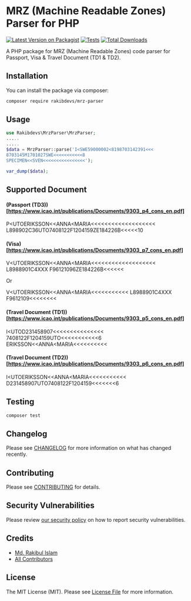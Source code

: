 
# MRZ (Machine Readable Zones) Parser for PHP

[![Latest Version on Packagist](https://img.shields.io/packagist/v/rakibdevs/mrz-parser.svg?style=flat-square)](https://packagist.org/packages/rakibdevs/mrz-parser)
[![Tests](https://github.com/rakibdevs/mrz-parser/actions/workflows/run-tests.yml/badge.svg?branch=main)](https://github.com/rakibdevs/mrz-parser/actions/workflows/run-tests.yml)
[![Total Downloads](https://img.shields.io/packagist/dt/rakibdevs/mrz-parser.svg?style=flat-square)](https://packagist.org/packages/rakibdevs/mrz-parser)

A PHP package for MRZ (Machine Readable Zones) code parser for Passport, Visa & Travel Document (TD1 & TD2).

## Installation

You can install the package via composer:

```bash
composer require rakibdevs/mrz-parser
```

## Usage

```php
use Rakibdevs\MrzParser\MrzParser;
.....
.....
$data = MrzParser::parse('I<SWE59000002<8198703142391<<<
8703145M1701027SWE<<<<<<<<<<<8
SPECIMEN<<SVEN<<<<<<<<<<<<<<<<');

var_dump($data);
```

## Supported Document
#### (Passport (TD3)) [https://www.icao.int/publications/Documents/9303_p4_cons_en.pdf]
P<UTOERIKSSON<<ANNA<MARIA<<<<<<<<<<<<<<<<<<<
L898902C36UTO7408122F1204159ZE184226B<<<<<10

#### (Visa) [https://www.icao.int/publications/Documents/9303_p7_cons_en.pdf]
V<UTOERIKSSON<<ANNA<MARIA<<<<<<<<<<<<<<<<<<<
L8988901C4XXX F96121096ZE184226B<<<<<<

Or

V<UTOERIKSSON<<ANNA<MARIA<<<<<<<<<<<
L8988901C4XXX F9612109<<<<<<<<

#### (Travel Document (TD1)) [https://www.icao.int/publications/Documents/9303_p5_cons_en.pdf]
I<UTOD231458907<<<<<<<<<<<<<<<
7408122F1204159UTO<<<<<<<<<<<6
ERIKSSON<<ANNA<MARIA<<<<<<<<<<

#### (Travel Document (TD2)) [https://www.icao.int/publications/Documents/9303_p6_cons_en.pdf]
I<UTOERIKSSON<<ANNA<MARIA<<<<<<<<<<<
D231458907UTO7408122F1204159<<<<<<<6



## Testing

```bash
composer test
```

## Changelog

Please see [CHANGELOG](CHANGELOG.md) for more information on what has changed recently.

## Contributing

Please see [CONTRIBUTING](https://github.com/spatie/.github/blob/main/CONTRIBUTING.md) for details.

## Security Vulnerabilities

Please review [our security policy](../../security/policy) on how to report security vulnerabilities.

## Credits

- [Md. Rakibul Islam](https://github.com/rakibdevs)
- [All Contributors](../../contributors)

## License

The MIT License (MIT). Please see [License File](LICENSE.md) for more information.
